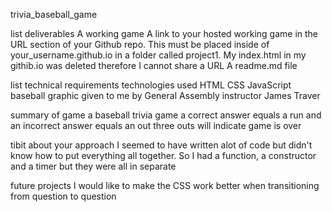 trivia_baseball_game

list deliverables
A working game
A link to your hosted working game in the URL section of your Github repo. This must be placed inside of your_username.github.io in a folder called project1. My index.html in my githib.io was deleted therefore I cannot share a URL
A readme.md file 



list technical requirements
technologies used
HTML
CSS
JavaScript
baseball graphic given to me by General Assembly instructor James Traver


summary of game 
a baseball trivia game 
a correct answer equals a run and an incorrect answer equals an out
three outs will indicate game is over

tibit about your approach
I seemed to have written alot of code but didn't know how to put everything all together. So I had a function, a constructor and a timer but they were all in separate 

future projects
I would like to make the CSS work better when transitioning from question to question

